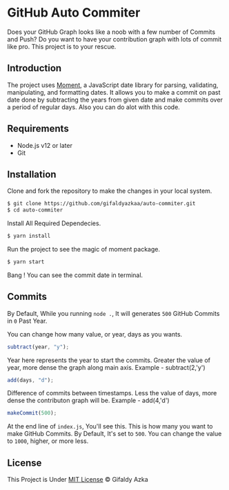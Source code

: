 # GitHub Auto Commiter

Does your GitHub Graph looks like a noob with a few number of Commits and Push? Do you want to have your contribution graph with lots of commit like pro. This project is to your rescue.

## Introduction

The project uses [Moment](https://www.npmjs.com/package/moment), a JavaScript date library for parsing, validating, manipulating, and formatting dates. It allows you to make a commit on past date done by subtracting the years from given date and make commits over a period of regular days. Also you can do alot with this code.

## Requirements

- Node.js v12 or later
- Git

## Installation

Clone and fork the repository to make the changes in your local system.

```sh
$ git clone https://github.com/gifaldyazkaa/auto-commiter.git
$ cd auto-commiter
```

Install All Required Dependecies.

```sh
$ yarn install
```

Run the project to see the magic of moment package.

```sh
$ yarn start
```

Bang !
You can see the commit date in terminal.

## Commits

By Default, While you running `node .`, It will generates `500` GitHub Commits in `0` Past Year.

You can change how many value, or year, days as you wants.

```js
subtract(year, "y");
```

Year here represents the year to start the commits. Greater the value of year, more dense the graph along main axis. Example - subtract(2,'y')

```js
add(days, "d");
```

Difference of commits between timestamps. Less the value of days, more dense the contributon graph will be. Example - add(4,'d')

```js
makeCommit(500);
```

At the end line of `index.js`, You'll see this. This is how many you want to make GitHub Commits. By Default, It's set to `500`. You can change the value to `1000`, higher, or more less.

## License

This Project is Under [MIT License](https://github.com/gifaldyazkaa/auto-commiter/blob/master/LICENSE) &copy; Gifaldy Azka
